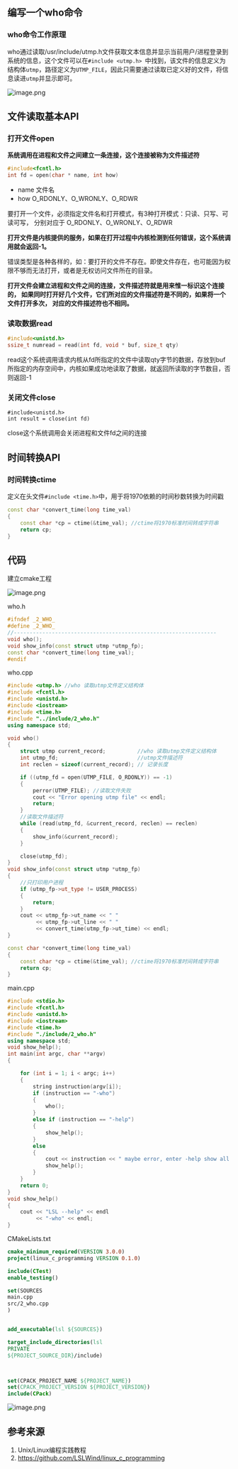 ## 编写一个who命令

### who命令工作原理

who通过读取/usr/include/utmp.h文件获取文本信息并显示当前用户/进程登录到系统的信息，这个文件可以在`#include <utmp.h> `中找到，该文件的信息定义为结构体`utmp`，路径定义为`UTMP_FILE`，因此只需要通过读取已定义好的文件，将信息读进`utmp`并显示即可。

![image.png](https://p1-juejin.byteimg.com/tos-cn-i-k3u1fbpfcp/dbe44d81ae374dcc8e0a96a7858b3447~tplv-k3u1fbpfcp-watermark.image?)

## 文件读取基本API

### 打开文件open

**系统调用在进程和文件之间建立一条连接，这个连接被称为文件描述符**

```c
#include<fcntl.h>
int fd = open(char * name, int how)
```

* name	文件名
* how	O_RDONLY、O_WRONLY、O_RDWR

要打开一个文件，必须指定文件名和打开模式，有3种打开模式：只读、只写、可读可写， 分别对应于 O_RDONLY、O_WRONLY、O_RDWR

**打开文件是内核提供的服务，如果在打开过程中内核检测到任何错误，这个系统调用就会返回-1。**

错误类型是各种各样的，如：要打开的文件不存在。即使文件存在，也可能因为权限不够而无法打开，或者是无权访问文件所在的目录。

**打开文件会建立进程和文件之间的连接，文件描述符就是用来惟一标识这个连接的， 如果同时打开好几个文件，它们所对应的文件描述符是不同的，如果将一个文件打开多次， 对应的文件描述符也不相同。**

### 读取数据read

```c++
#include<unistd.h>
ssize_t numread = read(int fd, void * buf, size_t qty)
```

read这个系统调用请求内核从fd所指定的文件中读取qty字节的数据，存放到buf 所指定的内存空间中，内核如果成功地读取了数据，就返回所读取的字节数目，否则返回-1

### 关闭文件close

```
#include<unistd.h>
int result = close(int fd)
```

close这个系统调用会关闭进程和文件fd之间的连接

## 时间转换API

### 时间转换ctime

定义在头文件`#include <time.h>`中，用于将1970依赖的时间秒数转换为时间戳

```c++
const char *convert_time(long time_val)
{
    const char *cp = ctime(&time_val); //ctime将1970标准时间转成字符串
    return cp;
}
```

## 代码

建立cmake工程

![image.png](https://p6-juejin.byteimg.com/tos-cn-i-k3u1fbpfcp/d6603579d5fd43dd87397e08965a7df7~tplv-k3u1fbpfcp-watermark.image?)

who.h

```c++
#ifndef _2_WHO_
#define _2_WHO_
//----------------------------------------------------------------
void who();
void show_info(const struct utmp *utmp_fp);
const char *convert_time(long time_val);
#endif
```

who.cpp

```c++
#include <utmp.h> //who 读取utmp文件定义结构体
#include <fcntl.h>
#include <unistd.h>
#include <iostream>
#include <time.h>
#include "../include/2_who.h"
using namespace std;

void who()
{
    struct utmp current_record;          //who 读取utmp文件定义结构体
    int utmp_fd;                         //utmp文件描述符
    int reclen = sizeof(current_record); // 记录长度

    if ((utmp_fd = open(UTMP_FILE, O_RDONLY)) == -1)
    {
        perror(UTMP_FILE); //读取文件失败
        cout << "Error opening utmp file" << endl;
        return;
    }
    //读取文件描述符
    while (read(utmp_fd, &current_record, reclen) == reclen)
    {
        show_info(&current_record);
    }

    close(utmp_fd);
}
void show_info(const struct utmp *utmp_fp)
{
    //只打印用户进程
    if (utmp_fp->ut_type != USER_PROCESS)
    {
        return;
    }
    cout << utmp_fp->ut_name << " "
         << utmp_fp->ut_line << " "
         << convert_time(utmp_fp->ut_time) << endl;
}

const char *convert_time(long time_val)
{
    const char *cp = ctime(&time_val); //ctime将1970标准时间转成字符串
    return cp;
}
```

main.cpp

```c++
#include <stdio.h>
#include <fcntl.h>
#include <unistd.h>
#include <iostream>
#include <time.h>
#include "./include/2_who.h"
using namespace std;
void show_help();
int main(int argc, char **argv)
{

    for (int i = 1; i < argc; i++)
    {
        string instruction(argv[i]);
        if (instruction == "-who")
        {
            who();
        }
        else if (instruction == "-help")
        {
            show_help();
        }
        else
        {
            cout << instruction << " maybe error, enter -help show all instructions" << endl;
            show_help();
        }
    }
    return 0;
}
void show_help()
{
    cout << "LSL --help" << endl
         << "-who" << endl;
}
```

CMakeLists.txt

```cmake
cmake_minimum_required(VERSION 3.0.0)
project(linux_c_programming VERSION 0.1.0)

include(CTest)
enable_testing()

set(SOURCES
main.cpp
src/2_who.cpp
)


add_executable(lsl ${SOURCES})

target_include_directories(lsl
PRIVATE
${PROJECT_SOURCE_DIR}/include)



set(CPACK_PROJECT_NAME ${PROJECT_NAME})
set(CPACK_PROJECT_VERSION ${PROJECT_VERSION})
include(CPack)

```

![image.png](https://p3-juejin.byteimg.com/tos-cn-i-k3u1fbpfcp/bea420a5f48e4b67abbecc71540aef34~tplv-k3u1fbpfcp-watermark.image?)

## 参考来源

1. Unix/Linux编程实践教程
2. https://github.com/LSLWind/linux_c_programming

